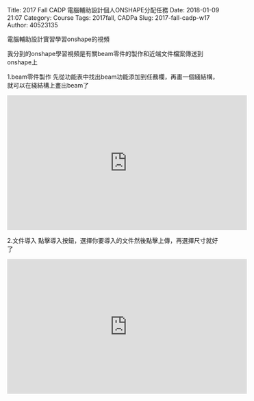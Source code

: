 Title: 2017 Fall CADP 電腦輔助設計個人ONSHAPE分配任務
Date: 2018-01-09 21:07
Category: Course
Tags: 2017fall, CADPa
Slug: 2017-fall-cadp-w17
Author: 40523135

電腦輔助設計實習學習onshape的視頻

<!-- PELICAN_END_SUMMARY -->

我分到的onshape學習視頻是有關beam零件的製作和近端文件檔案傳送到onshape上

1.beam零件製作
先從功能表中找出beam功能添加到任務欄，再畫一個綫結構，就可以在綫結構上畫出beam了

<iframe width="560" height="315" src="https://www.youtube.com/embed/tDLMZ7faMgM" frameborder="0" allow="autoplay; encrypted-media" allowfullscreen></iframe>

2.文件導入
點擊導入按鈕，選擇你要導入的文件然後點擊上傳，再選擇尺寸就好了

<iframe width="560" height="315" src="https://www.youtube.com/embed/0CNGD7ENZKo" frameborder="0" allow="autoplay; encrypted-media" allowfullscreen></iframe>